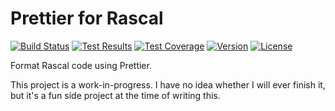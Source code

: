 # Prettier for Rascal

[![Build Status](https://dev.azure.com/jmerle/prettier-plugin-rascal/_apis/build/status/Build?branchName=master)](https://dev.azure.com/jmerle/prettier-plugin-rascal/_build/latest?definitionId=27&branchName=master)
[![Test Results](https://img.shields.io/azure-devops/tests/jmerle/prettier-plugin-rascal/27/master)](https://dev.azure.com/jmerle/prettier-plugin-rascal/_build/latest?definitionId=27&branchName=master)
[![Test Coverage](https://img.shields.io/azure-devops/coverage/jmerle/prettier-plugin-rascal/27/master)](https://dev.azure.com/jmerle/prettier-plugin-rascal/_build/latest?definitionId=27&branchName=master)
[![Version](https://img.shields.io/npm/v/prettier-plugin-rascal.svg)](https://npmjs.org/package/prettier-plugin-rascal)
[![License](https://img.shields.io/npm/l/prettier-plugin-rascal.svg)](https://github.com/jmerle/prettier-plugin-rascal/blob/master/LICENSE)

Format Rascal code using Prettier.

This project is a work-in-progress. I have no idea whether I will ever finish it, but it's a fun side project at the time of writing this.
